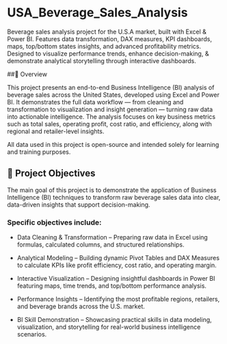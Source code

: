 # USA_Beverage_Sales_Analysis
Beverage sales analysis project for the U.S.A market, built with Excel &amp; Power BI. Features data transformation,  DAX measures, KPI dashboards, maps, top/bottom states insights, and advanced profitability metrics. Designed to visualize performance trends, enhance decision-making, &amp; demonstrate analytical storytelling through interactive dashboards.

##📌 Overview

This project presents an end-to-end Business Intelligence (BI) analysis of beverage sales across the United States, developed using Excel and Power BI.
It demonstrates the full data workflow — from cleaning and transformation to visualization and insight generation — turning raw data into actionable intelligence.
The analysis focuses on key business metrics such as total sales, operating profit, cost ratio, and efficiency, along with regional and retailer-level insights.

All data used in this project is open-source and intended solely for learning and training purposes.


## 🎯 Project Objectives

The main goal of this project is to demonstrate the application of Business Intelligence (BI) techniques to transform raw beverage sales data into clear, data-driven insights that support decision-making.

### Specific objectives include:

- Data Cleaning & Transformation – Preparing raw data in Excel using formulas, calculated columns, and structured relationships.

- Analytical Modeling – Building dynamic Pivot Tables and DAX Measures to calculate KPIs like profit efficiency, cost ratio, and operating margin.

- Interactive Visualization – Designing insightful dashboards in Power BI featuring maps, time trends, and top/bottom performance analysis.

- Performance Insights – Identifying the most profitable regions, retailers, and beverage brands across the U.S. market.

- BI Skill Demonstration – Showcasing practical skills in data modeling, visualization, and storytelling for real-world business intelligence scenarios.

